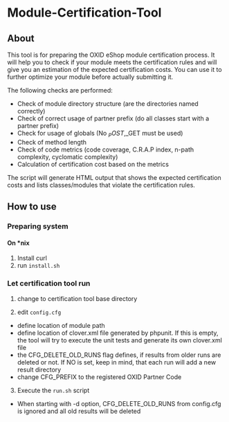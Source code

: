 Module-Certification-Tool
==========================


About
-----

This tool is for preparing the OXID eShop module certification process. It will help you to check if your module meets
the certification rules and will give you an estimation of the expected certification costs. You can use it to further
optimize your module before actually submitting it.

The following checks are performed:

* Check of module directory structure (are the directories named correctly)
* Check of correct usage of partner prefix (do all classes start with a partner prefix)
* Check for usage of globals (No $_POST,$_GET must be used)
* Check of method length
* Check of code metrics (code coverage, C.R.A.P index, n-path complexity, cyclomatic complexity)
* Calculation of certification cost based on the metrics

The script will generate HTML output that shows the expected certification costs and lists classes/modules that violate
the certification rules.


How to use
----------

### Preparing system

#### On *nix

1. Install curl
2. run `install.sh`

### Let certification tool run

1. change to certification tool base directory

2. edit `config.cfg`
 * define location of module path
 * define location of clover.xml file generated by phpunit. If this is empty, the tool will try to execute the unit tests and generate its own clover.xml file
 * the CFG_DELETE_OLD_RUNS flag defines, if results from older runs are deleted or not. If NO is set, keep in mind, that each run will add a new result directory
 * change CFG_PREFIX to the registered OXID Partner Code

3. Execute the `run.sh` script
 * When starting with -d option, CFG_DELETE_OLD_RUNS from config.cfg is ignored and all old results will be deleted

